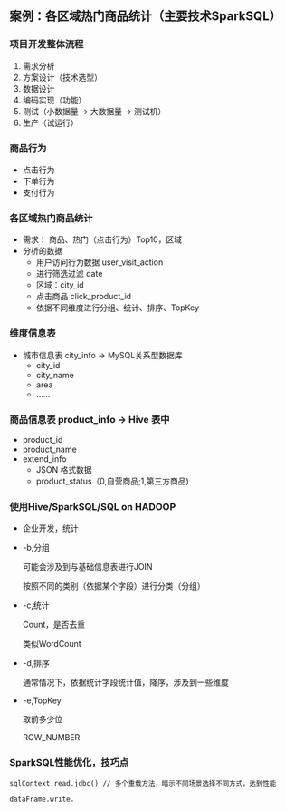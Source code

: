 ## 案例：各区域热门商品统计（主要技术SparkSQL）

### 项目开发整体流程
1. 需求分析
2. 方案设计（技术选型）
3. 数据设计
4. 编码实现（功能）
5. 测试（小数据量 -> 大数据量 -> 测试机）
6. 生产（试运行）

### 商品行为
* 点击行为
* 下单行为
* 支付行为

### 各区域热门商品统计
* 需求： 商品、热门（点击行为）Top10，区域
* 分析的数据
	* 用户访问行为数据 user_visit_action
	* 进行筛选过滤 date
	* 区域：city_id
	* 点击商品 click_product_id
	* 依据不同维度进行分组、统计、排序、TopKey

### 维度信息表
* 城市信息表 city_info   ->  MySQL关系型数据库
	* city_id
	* city_name
	* area
	* ......

### 商品信息表 product_info -> Hive 表中
* product_id
* product_name
* extend_info
	* JSON 格式数据
	* product_status（0,自营商品;1,第三方商品)

### 使用Hive/SparkSQL/SQL on HADOOP
* 企业开发，统计



* -b,分组

	可能会涉及到与基础信息表进行JOIN

	按照不同的类别（依据某个字段）进行分类（分组）
* -c,统计

	Count，是否去重

	类似WordCount
* -d,排序

	通常情况下，依据统计字段统计值，降序，涉及到一些维度

* -e,TopKey

	取前多少位

	ROW_NUMBER

### SparkSQL性能优化，技巧点
	sqlContext.read.jdbc() // 多个重载方法，暗示不同场景选择不同方式，达到性能

	dataFrame.write.
